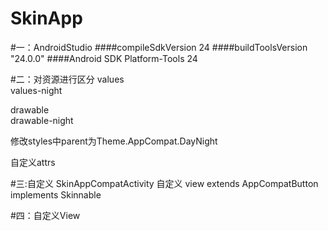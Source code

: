 # SkinApp
#一：AndroidStudio
####compileSdkVersion 24 
####buildToolsVersion "24.0.0"
####Android SDK Platform-Tools 24

#二：对资源进行区分
values<br/>
values-night<br/>

drawable<br/>
drawable-night<br/>

修改styles中parent为Theme.AppCompat.DayNight<br/>

自定义attrs<br/>

#三:自定义 SkinAppCompatActivity
自定义 view extends AppCompatButton implements Skinnable<br/>

#四：自定义View
